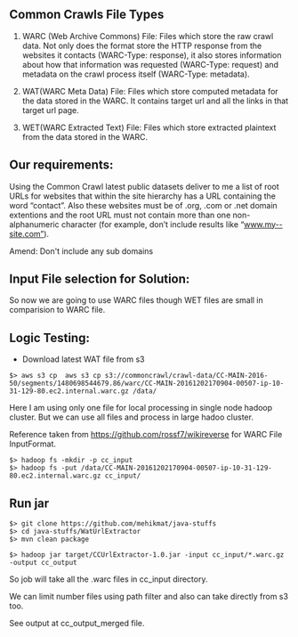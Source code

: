 
Common Crawls File Types
-------------------------

1. WARC (Web Archive Commons) File:
   Files which store the raw crawl data.
   Not only does the format store the HTTP response from the websites it contacts (WARC-Type: response),
   it also stores information about how that information was requested (WARC-Type: request)
   and metadata on the crawl process itself (WARC-Type: metadata).

2. WAT(WARC Meta Data) File:
   Files which store computed metadata for the data stored in the WARC.
   It contains target url and all the links in that target url page.

3. WET(WARC Extracted Text) File:
   Files which store extracted plaintext from the data stored in the WARC.

Our requirements:
-----------------
Using the Common Crawl latest public datasets deliver to me a list of root URLs for websites that within the site
hierarchy has a URL containing the word “contact”. Also these websites must be of .org, .com or .net domain extentions
and the root URL must not contain more than one non-alphanumeric character (for example, don’t include results like “www.my--site.com”).

Amend: Don't include any sub domains

Input File selection for Solution:
----------------------------------
So now we are going to use WARC files though WET files are small in comparision to WARC file.


Logic Testing:
--------------

- Download latest WAT file from s3

`$> aws s3 cp  aws s3 cp s3://commoncrawl/crawl-data/CC-MAIN-2016-50/segments/1480698544679.86/warc/CC-MAIN-20161202170904-00507-ip-10-31-129-80.ec2.internal.warc.gz /data/`

Here I am using only one file for local processing in single node hadoop cluster.
But we can use all files and process in large hadoo cluster.

Reference taken from https://github.com/rossf7/wikireverse for WARC File InputFormat.

```
$> hadoop fs -mkdir -p cc_input
$> hadoop fs -put /data/CC-MAIN-20161202170904-00507-ip-10-31-129-80.ec2.internal.warc.gz cc_input/
```

Run jar
--------
```
$> git clone https://github.com/mehikmat/java-stuffs
$> cd java-stuffs/WatUrlExtractor
$> mvn clean package

$> hadoop jar target/CCUrlExtractor-1.0.jar -input cc_input/*.warc.gz  -output cc_output
```
So job will take all the .warc files in cc_input directory.

We can limit number files using path filter and also can take directly from s3 too.

See output at cc_output_merged file.


